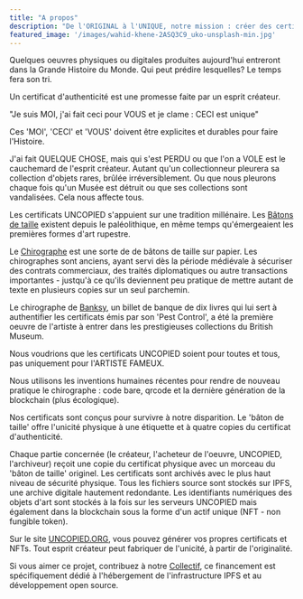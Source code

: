 ```yaml
---
title: "A propos"
description: "De l'ORIGINAL à l'UNIQUE, notre mission : créer des certificats physiques et numériques d'authenticité, d'expertise ou d'inventaire pour l'éternité."
featured_image: '/images/wahid-khene-2ASQ3C9_uko-unsplash-min.jpg'
---
```


Quelques oeuvres physiques ou digitales produites aujourd'hui entreront dans la Grande Histoire du Monde. 
Qui peut prédire lesquelles? Le temps fera son tri. 

Un certificat d'authenticité est une promesse faite par un esprit créateur. 

"Je suis MOI, j'ai fait ceci pour VOUS et je clame : CECI est unique"

Ces 'MOI', 'CECI' et 'VOUS' doivent être explicites et durables pour faire l'Histoire. 

J'ai fait QUELQUE CHOSE, mais qui s'est PERDU ou que l'on a VOLE est le cauchemard de l'esprit créateur. 
Autant qu'un collectionneur pleurera sa collection d'objets rares, brûlée irréversiblement. Ou que nous pleurons
chaque fois qu'un Musée est détruit ou que ses collections sont vandalisées. Cela nous affecte tous. 

Les certificats UNCOPIED s'appuient sur une tradition millénaire. Les [Bâtons de taille](https://fr.wikipedia.org/wiki/B%C3%A2ton_de_comptage) 
existent depuis le paléolithique, en même temps qu'émergeaient les premières formes d'art rupestre. 

Le [Chirographe](https://fr.wikipedia.org/wiki/Chirographe) est une sorte de de bâtons de taille sur papier. Les chirographes sont anciens, 
ayant servi dès la période médiévale à sécuriser des contrats commerciaux, des traités diplomatiques ou autre transactions importantes - 
justqu'à ce qu'ils deviennent peu pratique de mettre autant de texte en plusieurs copies sur un seul parchemin. 

Le chirographe de [Banksy](https://mixmag.fr/read/un-billet-de-banque-signe-banksy-entre-au-british-museum-news), un billet de banque de dix livres qui lui sert à authentifier les certificats émis par son 'Pest Control',
a été la première oeuvre de l'artiste à entrer dans les prestigieuses collections du British Museum.  

Nous voudrions que les certificats UNCOPIED soient pour toutes et tous, pas uniquement pour l'ARTISTE FAMEUX. 

Nous utilisons les inventions humaines récentes pour rendre de nouveau pratique le chirographe : code bare, qrcode et la 
dernière génération de la blockchain (plus écologique).

Nos certificats sont conçus pour survivre à notre disparition. Le 'bâton de taille' offre l'unicité physique à une étiquette et à quatre copies 
du certificat d'authenticité. 

Chaque partie concernée (le créateur, l'acheteur de l'oeuvre, UNCOPIED, l'archiveur) reçoit une copie du certificat physique avec un morceau du 'bâton de taille' originel. 
Les certificats sont archivés avec le plus haut niveau de sécurité physique. Tous les fichiers source sont stockés sur IPFS, une archive digitale
hautement redondante. Les identifiants numériques des objets d'art sont stockés à la fois sur les serveurs UNCOPIED mais également dans 
la blockchain sous la forme d'un actif unique (NFT - non fungible token). 

Sur le site [UNCOPIED.ORG](https://uncopied.org), vous pouvez générer vos propres certificats et NFTs. 
Tout esprit créateur peut fabriquer de l'unicité, à partir de l'originalité. 

Si vous aimer ce projet, contribuez à notre [Collectif](https://opencollective.com/uncopied), ce financement est 
spécifiquement dédié à l'hébergement de l'infrastructure IPFS et au développement open source.